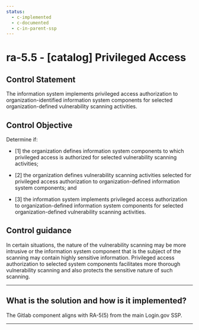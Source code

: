 ```yaml
---
status:
  - c-implemented
  - c-documented
  - c-in-parent-ssp
---
```


# ra-5.5 - \[catalog\] Privileged Access

## Control Statement

The information system implements privileged access authorization to organization-identified information system components for selected organization-defined vulnerability scanning activities.

## Control Objective

Determine if:

- \[1\] the organization defines information system components to which privileged access is authorized for selected vulnerability scanning activities;

- \[2\] the organization defines vulnerability scanning activities selected for privileged access authorization to organization-defined information system components; and

- \[3\] the information system implements privileged access authorization to organization-defined information system components for selected organization-defined vulnerability scanning activities.

## Control guidance

In certain situations, the nature of the vulnerability scanning may be more intrusive or the information system component that is the subject of the scanning may contain highly sensitive information. Privileged access authorization to selected system components facilitates more thorough vulnerability scanning and also protects the sensitive nature of such scanning.

______________________________________________________________________

## What is the solution and how is it implemented?

The Gitlab component aligns with RA-5(5) from the main Login.gov SSP.

______________________________________________________________________
